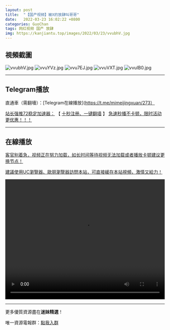 ```yaml
---
layout: post
title:  "【国产视频】被X的放肆叫哥哥"
date:   2022-03-23 16:02:22 +0800
categories: GuoChan
tags: 网红视频 国产 放肆
img: https://kanjiantu.top/images/2022/03/23/vvubhV.jpg
---
```



## 視頻截圖

![vvubhV.jpg](https://kanjiantu.top/images/2022/03/23/vvubhV.jpg)
![vvuYVz.jpg](https://kanjiantu.top/images/2022/03/23/vvuYVz.jpg)
![vvu7EJ.jpg](https://kanjiantu.top/images/2022/03/23/vvu7EJ.jpg)
![vvuVXT.jpg](https://kanjiantu.top/images/2022/03/23/vvuVXT.jpg)
![vvuIB0.jpg](https://kanjiantu.top/images/2022/03/23/vvuIB0.jpg)

* * *
## Telegram播放

直通車（需翻墻）：[Telegram在線播放](https://t.me/mimeijingxuan/273）

<u>站长强推72稳定加速器：</u> 【 [十秒注册、一键翻墙](https://www.mimei.blog/skip/vpn.html) 】
<u>  急速秒播不卡顿，限时活动更优惠！！！</u>
* * *
## 在線播放
<u>客官别着急，视频正在努力加载，如长时间等待视频无法加载或者播放卡顿建议更换节点！</u>

<u>建議使用UC瀏覽器、歐朋瀏覽器訪問本站，可直接緩存本站視頻，激情又給力！</u>
<center><video src="https://cdn.publer.io/uploads/videos/6247fbe3db279736bfa8159b/f652aa95f50217ac929db79d1996186c.mp4" width="100%" height="380px" controls="controls"></video></center>



* * *
更多優質資源盡在**迷妹精選**！

唯一資源電報群：[點我入群](https://t.me/mimeijingxuan)


